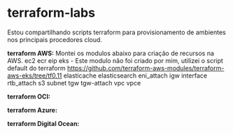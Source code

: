 # terraform-labs

Estou compartilhando scripts terraform para provisionamento de ambientes nos principais procedores cloud.

**terraform AWS:**
Montei os modulos abaixo para criação de recursos na AWS.
ec2
ecr
eip
eks - Este modulo não foi criado por mim, utilizei o script default do terraform https://github.com/terraform-aws-modules/terraform-aws-eks/tree/tf0.11
elasticache
elasticsearch
eni_attach
igw
interface
rtb_attach
s3
subnet
tgw
tgw-attach
vpc
vpce

**terraform OCI:**

**terraform Azure:**

**terraform Digital Ocean:**